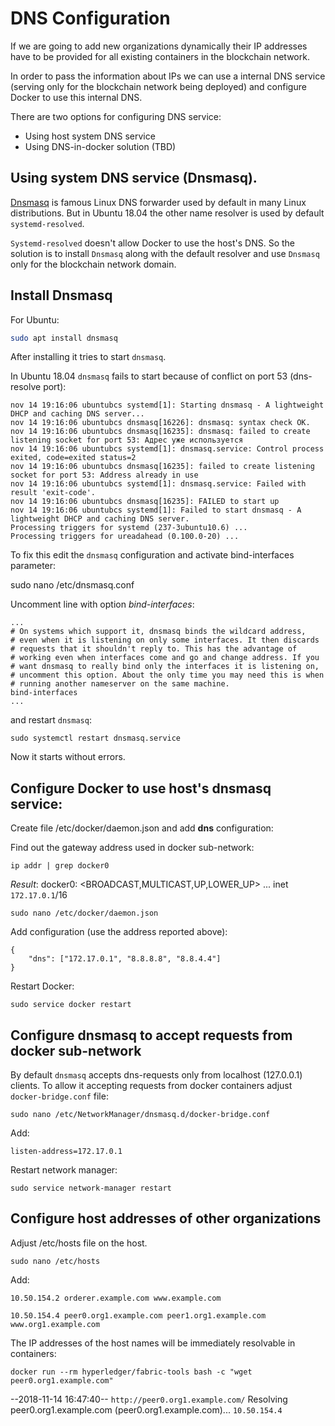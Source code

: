 # DNS Configuration

If we are going to add new organizations dynamically their IP addresses have to be provided for all existing containers
in the blockchain network.

In order to pass the information about IPs we can use a internal DNS service (serving only for the blockchain network being deployed)
and configure Docker to use this internal DNS.

There are two options for configuring DNS service:
- Using host system DNS service
- Using DNS-in-docker solution (TBD)


## Using system DNS service (Dnsmasq).

[Dnsmasq](https://en.wikipedia.org/wiki/Dnsmasq) is famous Linux DNS forwarder used by default in many Linux distributions.
But in Ubuntu 18.04 the other name resolver is used by default `systemd-resolved`.

`Systemd-resolved` doesn't allow Docker to use the host's DNS. So the solution is to install `Dnsmasq` along with the default resolver
and use `Dnsmasq` only for the blockchain network domain.


## Install Dnsmasq

For Ubuntu:
```bash
sudo apt install dnsmasq
```

After installing  it tries to start `dnsmasq`.

In Ubuntu 18.04 `dnsmasq` fails to start because of conflict on port 53 (dns-resolve port):

```
nov 14 19:16:06 ubuntubcs systemd[1]: Starting dnsmasq - A lightweight DHCP and caching DNS server...
nov 14 19:16:06 ubuntubcs dnsmasq[16226]: dnsmasq: syntax check OK.
nov 14 19:16:06 ubuntubcs dnsmasq[16235]: dnsmasq: failed to create listening socket for port 53: Адрес уже используется
nov 14 19:16:06 ubuntubcs systemd[1]: dnsmasq.service: Control process exited, code=exited status=2
nov 14 19:16:06 ubuntubcs dnsmasq[16235]: failed to create listening socket for port 53: Address already in use
nov 14 19:16:06 ubuntubcs systemd[1]: dnsmasq.service: Failed with result 'exit-code'.
nov 14 19:16:06 ubuntubcs dnsmasq[16235]: FAILED to start up
nov 14 19:16:06 ubuntubcs systemd[1]: Failed to start dnsmasq - A lightweight DHCP and caching DNS server.
Processing triggers for systemd (237-3ubuntu10.6) ...
Processing triggers for ureadahead (0.100.0-20) ...
```


To fix this edit the `dnsmasq` configuration and activate bind-interfaces parameter:

sudo nano /etc/dnsmasq.conf

Uncomment line with option *bind-interfaces*:
```
...
# On systems which support it, dnsmasq binds the wildcard address,
# even when it is listening on only some interfaces. It then discards
# requests that it shouldn't reply to. This has the advantage of
# working even when interfaces come and go and change address. If you
# want dnsmasq to really bind only the interfaces it is listening on,
# uncomment this option. About the only time you may need this is when
# running another nameserver on the same machine.
bind-interfaces
...
```

and restart `dnsmasq`:
```
sudo systemctl restart dnsmasq.service
```

Now it starts without errors.


## Configure Docker to use host's dnsmasq service:
Create file /etc/docker/daemon.json and add **dns** configuration:

Find out the gateway address used in docker sub-network:
```
ip addr | grep docker0
```

*Result*:
  docker0: <BROADCAST,MULTICAST,UP,LOWER_UP> ...
    inet `172.17.0.1`/16


```
sudo nano /etc/docker/daemon.json
```


Add configuration (use the address reported above):

```
{
    "dns": ["172.17.0.1", "8.8.8.8", "8.8.4.4"]
}
```


Restart Docker:
```
sudo service docker restart
```


## Configure dnsmasq to accept requests from docker sub-network

By default `dnsmasq` accepts dns-requests only from localhost (127.0.0.1) clients.
To allow it accepting requests from docker containers adjust `docker-bridge.conf` file:

```
sudo nano /etc/NetworkManager/dnsmasq.d/docker-bridge.conf
```
Add:

```
listen-address=172.17.0.1
```


Restart network manager:
```
sudo service network-manager restart
```



## Configure host addresses of other organizations

Adjust /etc/hosts file on the host.
```
sudo nano /etc/hosts
```

Add:
```
10.50.154.2 orderer.example.com www.example.com

10.50.154.4 peer0.org1.example.com peer1.org1.example.com www.org1.example.com
```

The IP addresses of the host names will be immediately resolvable in containers:
```
docker run --rm hyperledger/fabric-tools bash -c "wget peer0.org1.example.com"
```

--2018-11-14 16:47:40--  `http://peer0.org1.example.com/`
Resolving peer0.org1.example.com (peer0.org1.example.com)... `10.50.154.4`
